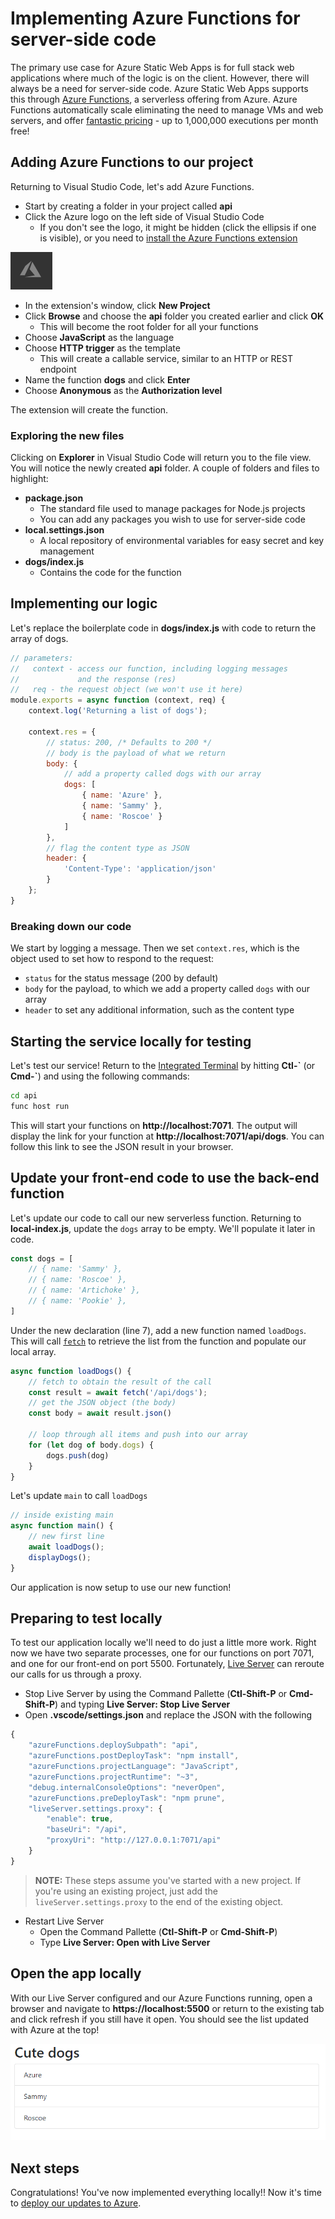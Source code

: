 # Implementing Azure Functions for server-side code

The primary use case for Azure Static Web Apps is for full stack web applications where much of the logic is on the client. However, there will always be a need for server-side code. Azure Static Web Apps supports this through [Azure Functions](https://docs.microsoft.com/azure/azure-functions/functions-overview), a serverless offering from Azure. Azure Functions automatically scale eliminating the need to manage VMs and web servers, and offer [fantastic pricing](https://azure.microsoft.com/pricing/details/functions/) - up to 1,000,000 executions per month free!

## Adding Azure Functions to our project

Returning to Visual Studio Code, let's add Azure Functions.

- Start by creating a folder in your project called **api**
- Click the Azure logo on the left side of Visual Studio Code
  - If you don't see the logo, it might be hidden (click the ellipsis if one is visible), or you need to [install the Azure Functions extension](https://marketplace.visualstudio.com/items?itemName=ms-azuretools.vscode-azurefunctions)

![Azure Functions icon](images/azure-logo.png)

- In the extension's window, click **New Project**
- Click **Browse** and choose the **api** folder you created earlier and click **OK**
  - This will become the root folder for all your functions
- Choose **JavaScript** as the language
- Choose **HTTP trigger** as the template
  - This will create a callable service, similar to an HTTP or REST endpoint
- Name the function **dogs** and click **Enter**
- Choose **Anonymous** as the **Authorization level**

The extension will create the function.

### Exploring the new files

Clicking on **Explorer** in Visual Studio Code will return you to the file view. You will notice the newly created **api** folder. A couple of folders and files to highlight:

- **package.json**
  - The standard file used to manage packages for Node.js projects
  - You can add any packages you wish to use for server-side code
- **local.settings.json**
  - A local repository of environmental variables for easy secret and key management
- **dogs/index.js**
  - Contains the code for the function

## Implementing our logic

Let's replace the boilerplate code in **dogs/index.js** with code to return the array of dogs.

``` javascript
// parameters:
//   context - access our function, including logging messages
//             and the response (res)
//   req - the request object (we won't use it here)
module.exports = async function (context, req) {
    context.log('Returning a list of dogs');

    context.res = {
        // status: 200, /* Defaults to 200 */
        // body is the payload of what we return
        body: {
            // add a property called dogs with our array
            dogs: [
                { name: 'Azure' },
                { name: 'Sammy' },
                { name: 'Roscoe' }
            ]
        },
        // flag the content type as JSON
        header: {
            'Content-Type': 'application/json'
        }
    };
}
```

### Breaking down our code

We start by logging a message. Then we set `context.res`, which is the object used to set how to respond to the request:

- `status` for the status message (200 by default)
- `body` for the payload, to which we add a property called `dogs` with our array
- `header` to set any additional information, such as the content type

## Starting the service locally for testing

Let's test our service! Return to the [Integrated Terminal](https://code.visualstudio.com/docs/editor/integrated-terminal) by hitting **Ctl-\`** (or **Cmd-\`**) and using the following commands:

``` bash
cd api
func host run
```

This will start your functions on **http://localhost:7071**. The output will display the link for your function at **http://localhost:7071/api/dogs**. You can follow this link to see the JSON result in your browser.

## Update your front-end code to use the back-end function

Let's update our code to call our new serverless function. Returning to **local-index.js**, update the `dogs` array to be empty. We'll populate it later in code.

``` javascript
const dogs = [
    // { name: 'Sammy' },
    // { name: 'Roscoe' },
    // { name: 'Artichoke' },
    // { name: 'Pookie' },
]
```

Under the new declaration (line 7), add a new function named `loadDogs`. This will call [`fetch`](https://developer.mozilla.org/en-US/docs/Web/API/Fetch_API/Using_Fetch) to retrieve the list from the function and populate our local array.

``` javascript
async function loadDogs() {
    // fetch to obtain the result of the call
    const result = await fetch('/api/dogs');
    // get the JSON object (the body)
    const body = await result.json()

    // loop through all items and push into our array
    for (let dog of body.dogs) {
        dogs.push(dog)
    }
}
```

Let's update `main` to call `loadDogs`

``` javascript
// inside existing main
async function main() {
    // new first line
    await loadDogs();
    displayDogs();
}
```

Our application is now setup to use our new function!

## Preparing to test locally

To test our application locally we'll need to do just a little more work. Right now we have two separate processes, one for our functions on port 7071, and one for our front-end on port 5500. Fortunately, [Live Server](https://marketplace.visualstudio.com/items?itemName=ritwickdey.LiveServer) can reroute our calls for us through a proxy.

- Stop Live Server by using the Command Pallette (**Ctl-Shift-P** or **Cmd-Shift-P**) and typing **Live Server: Stop Live Server**
- Open **.vscode/settings.json** and replace the JSON with the following

``` javascript
{
    "azureFunctions.deploySubpath": "api",
    "azureFunctions.postDeployTask": "npm install",
    "azureFunctions.projectLanguage": "JavaScript",
    "azureFunctions.projectRuntime": "~3",
    "debug.internalConsoleOptions": "neverOpen",
    "azureFunctions.preDeployTask": "npm prune",
    "liveServer.settings.proxy": {
        "enable": true,
        "baseUri": "/api",
        "proxyUri": "http://127.0.0.1:7071/api"
    }
}
```

> **NOTE:** These steps assume you've started with a new project. If you're using an existing project, just add the `liveServer.settings.proxy` to the end of the existing object.

- Restart Live Server
  - Open the Command Pallette (**Ctl-Shift-P** or **Cmd-Shift-P**)
  - Type **Live Server: Open with Live Server**

## Open the app locally

With our Live Server configured and our Azure Functions running, open a browser and navigate to **https://localhost:5500** or return to the existing tab and click refresh if you still have it open. You should see the list updated with Azure at the top!

![Bootstrap list with Azure, Roscoe and Sammy](images/ending-dogs.png)

## Next steps

Congratulations! You've now implemented everything locally!! Now it's time to [deploy our updates to Azure](5-deploy-updates.md).

